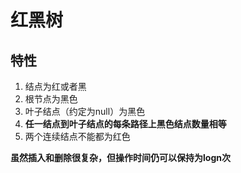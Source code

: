 # 红黑树
## 特性
1. 结点为红或者黑
2. 根节点为黑色
3. 叶子结点（约定为null）为黑色
4. **任一结点到叶子结点的每条路径上黑色结点数量相等**
5. 两个连续结点不能都为红色


**虽然插入和删除很复杂，但操作时间仍可以保持为logn次**
